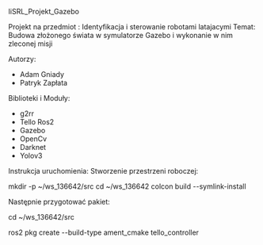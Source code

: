 IiSRL_Projekt_Gazebo

Projekt na przedmiot : Identyfikacja i sterowanie robotami latajacymi
Temat: Budowa złożonego świata w symulatorze Gazebo i wykonanie w nim zleconej misji

Autorzy:
- Adam Gniady
- Patryk Zapłata

Biblioteki i Moduły:
- g2rr
- Tello Ros2
- Gazebo
- OpenCv
- Darknet
- Yolov3

Instrukcja uruchomienia:
Stworzenie przestrzeni roboczej:

mkdir -p ~/ws_136642/src
cd ~/ws_136642
colcon build --symlink-install

Następnie przygotować pakiet:

cd ~/ws_136642/src

ros2 pkg create --build-type ament_cmake tello_controller




